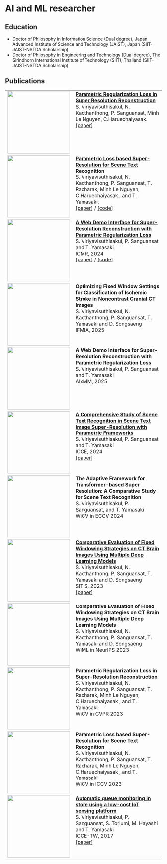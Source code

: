 # AI and ML researcher

## Education 
 - Doctor of Philosophy in Information Science (Dual degree), Japan Advanced Institute of Science and Technology (JAIST), Japan (SIIT-JAIST-NSTDA Scholarship)
 - Doctor of Philosophy in Engineering and Technology (Dual degree), The Sirindhorn International Institute of Technology (SIIT), Thailand (SIIT-JAIST-NSTDA Scholarship)

## Publications
<table>
  <tr>
    <td valign="top" width="30%" style="padding-right: 10px;">
      <img src="https://supattavir.github.io/asset/image/Parametric_SR_thumb.png" width="200">
    </td>
    <td valign="top" width="70%">
     <a href="https://link.springer.com/article/10.1007/s00138-022-01315-9"> <b>Parametric Regularization Loss in Super Resolution Reconstruction</b></a><br>
     S. Viriyavisuthisakul, N. Kaothanthong, P. Sanguansat, Minh Le Nguyen, C.Haruechaiyasak.<br>
     <a href="https://link.springer.com/article/10.1007/s00138-022-01315-9">[paper]</a>
    </td>
  </tr>
  <tr>
    <td valign="top" width="30%" style="padding-right: 10px;">
      <img src="https://supattavir.github.io/asset/image/Parametric_STISR.png" width="200">
    </td>
    <td valign="top" width="70%">
      <a href="https://link.springer.com/article/10.1007/s00138-023-01416-z"> <b>Parametric Loss based Super-Resolution for Scene Text Recognition</b></a><br>
      S. Viriyavisuthisakul, N. Kaothanthong, P. Sanguansat, T. Racharak, Minh Le Nguyen, C.Haruechaiyasak , and T. Yamasaki.<br>
       <a href="https://link.springer.com/article/10.1007/s00138-023-01416-z">[paper]</a> / 
       <a href="https://github.com/supattavir/MPR">[code]</a>
    </td>
  </tr>
 <tr>
    <td valign="top" width="30%" style="padding-right: 10px;">
      <img src="https://supattavir.github.io/asset/image/Demo_screen.png" width="200">
    </td>
    <td valign="top" width="70%">
      <a href="https://link.springer.com/article/10.1007/s00138-023-01416-z"> <b>A Web Demo Interface for Super-Resolution Reconstruction with Parametric Regularization Loss</b></a><br>
      S. Viriyavisuthisakul, P. Sanguansat and T. Yamasaki<br>
      ICMR, 2024 <br>
       <a href="https://dl.acm.org/doi/10.1145/3652583.3657591">[paper]</a> / 
       <a href="https://github.com/supattavir/MPRdemo">[code]</a>
    </td>
  </tr>
 <tr>
    <td valign="top" width="30%" style="padding-right: 10px;">
      <img src="https://supattavir.github.io/asset/image/IFMIA.jpg" width="200">
    </td>
    <td valign="top" width="70%">
      <b>Optimizing Fixed Window Settings for Classification of Ischemic Stroke in Noncontrast Cranial CT Images</b><br>
      S. Viriyavisuthisakul, N. Kaothanthong, P. Sanguansat, T. Yamasaki and D. Songsaeng<br>
      IFMIA, 2025  
    </td>
  </tr>
<tr>
    <td valign="top" width="30%" style="padding-right: 10px;">
      <img src="https://supattavir.github.io/asset/image/aixmm.png" width="200">
    </td>
    <td valign="top" width="70%">
      <b>A Web Demo Interface for Super-Resolution Reconstruction with Parametric Regularization Loss</b><br>
      S. Viriyavisuthisakul, P. Sanguansat and T. Yamasaki<br>
      AIxMM, 2025  
    </td>
  </tr>
 <tr>
    <td valign="top" width="30%" style="padding-right: 10px;">
      <img src="https://supattavir.github.io/asset/image/STR_result.png" width="200">
    </td>
    <td valign="top" width="70%">
      <a href="https://ieeexplore.ieee.org/document/10444229"> <b>A Comprehensive Study of Scene Text Recognition in Scene Text Image Super-Resolution with Parametric Frameworks</b></a><br>
      S. Viriyavisuthisakul, P. Sanguansat and T. Yamasaki<br>
      ICCE, 2024 <br>
       <a href="https://ieeexplore.ieee.org/document/10444229">[paper]</a> 
    <tr>
 <tr>
    <td valign="top" width="30%" style="padding-right: 10px;">
      <img src="https://supattavir.github.io/asset/image/WiCV@ECCV2024.png" width="200">
    </td>
    <td valign="top" width="70%">
      <b>The Adaptive Framework for Transformer-based Super Resolution: A Comparative Study for Scene Text Recognition</b><br>
      S. Viriyavisuthisakul, P. Sanguansat, and T. Yamasaki<br>
      WiCV in ECCV 2024
    </td>
  </tr>
    <td valign="top" width="30%" style="padding-right: 10px;">
      <img src="https://supattavir.github.io/asset/image/sitis_2023.png" width="200">
    </td>
    <td valign="top" width="70%">
      <a href="https://ieeexplore.ieee.org/document/10472793"> <b>Comparative Evaluation of Fixed Windowing Strategies on CT Brain Images Using Multiple Deep Learning Models</b></a><br>
      S. Viriyavisuthisakul, N. Kaothanthong, P. Sanguansat, T. Yamasaki and D. Songsaeng<br>
      SITIS, 2023 <br>
       <a href="https://ieeexplore.ieee.org/document/10472793">[paper]</a> 
    </td>
  </tr>
 <tr>
    <td valign="top" width="30%" style="padding-right: 10px;">
      <img src="https://supattavir.github.io/asset/image/WiML_NeuIPS_2023.jpg" width="200">
    </td>
    <td valign="top" width="70%">
      <b>Comparative Evaluation of Fixed Windowing Strategies on CT Brain Images Using Multiple Deep Learning Models</b><br>
      S. Viriyavisuthisakul, N. Kaothanthong, P. Sanguansat, T. Yamasaki and D. Songsaeng<br>
      WiML in NeurIPS 2023
    </td>
  </tr>
 <tr>
    <td valign="top" width="30%" style="padding-right: 10px;">
      <img src="https://supattavir.github.io/asset/image/wicv_cvpr23.jpg" width="200">
    </td>
    <td valign="top" width="70%">
      <b>Parametric Regularization Loss in Super-Resolution Reconstruction</b><br>
      S. Viriyavisuthisakul, N. Kaothanthong, P. Sanguansat, T. Racharak, Minh Le Nguyen, C.Haruechaiyasak , and T. Yamasaki<br>
      WiCV in CVPR 2023
    </td>
  </tr>
 <tr>
    <td valign="top" width="30%" style="padding-right: 10px;">
      <img src="https://supattavir.github.io/asset/image/ICCV2023_Poster_page-0001.jpg" width="200">
    </td>
    <td valign="top" width="70%">
      <b>Parametric Loss based Super-Resolution for Scene Text Recognition</b><br>
      S. Viriyavisuthisakul, N. Kaothanthong, P. Sanguansat, T. Racharak, Minh Le Nguyen, C.Haruechaiyasak , and T. Yamasaki<br>
      WiCV in ICCV 2023
    </td>
  </tr>

     
<tr>
    <td valign="top" width="30%" style="padding-right: 10px;">
      <img src="https://supattavir.github.io/asset/image/IoT_queue.png" width="200">
    </td>
    <td valign="top" width="70%">
      <a href="https://ieeexplore.ieee.org/document/7990991"> <b>Automatic queue monitoring in store using a low-cost IoT sensing platform</b></a><br>
      S. Viriyavisuthisakul, P. Sanguansat, S. Toriumi, M. Hayashi and T. Yamasaki<br>
      ICCE-TW, 2017 <br>
       <a href="https://ieeexplore.ieee.org/document/7990991">[paper]</a> 
    </td>
  </tr>
  




